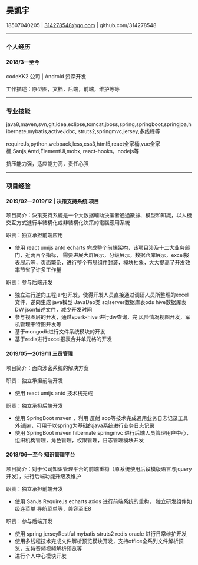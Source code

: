 ## 吴凯宇

18507040205 | 314278548@qq.com | github.com/314278548 

---

### 个人经历 

#### 2018/3—至今

codeKK2 公司 | Android 资深开发

工作描述：原型图，文档，后端，前端，维护等等


---


### 专业技能

java8,maven,svn,git,idea,eclipse,tomcat,jboss,spring,springboot,springjpa,hibernate,mybatis,activeJdbc,
struts2,springmvc,jersey,多线程等

requireJs,python,webpack,less,css3,html5,react全家桶,vue全家桶,Sanjs,Antd,ElementUi,mobx,
react-hooks，nodejs等

抗压能力强，适应能力高，责任心强



---

### 项目经验

#### 2019/02—2019/12 | 决策支持系统 项目

项目简介：決策支持系統是一个大数据輔助決策者通過數據、模型和知識，以人機交互方式進行半結構化或非結構化決策的電腦應用系統

职责：独立承担前端应用
* 使用 react umijs antd echarts 完成整个前端架构，该项目涉及十二大业务部门，近两百个指标，
需要进展大屏展示，分级展示，数据仓库展示，excel报表展示等，页面繁杂，进行整个布局组件封装，模块抽象，大大提高了开发效率节省了许多工作量

职责：参与后端开发
* 独立进行逆向工程jar包开发，使得开发人员直接通过调研人员所整理的excel文件，逆向生成 java模型 JavaDao类 
sqlserver数据库表ods hive数据库表DW json描述文件，减少开发时间
* 参与视图层的开发，通过spark-hive 进行dw查询，完 风险情况视图开发，军机管理干特图开发等
* 基于mongodb进行文件系统模块的开发
* 基于redis进行excel报表合并单元格的开发

#### 2019/05—2019/11    三员管理 

项目简介：面向涉密系统的解决方案

职责：独立承担前端开发
* 使用 react umijs antd 技术栈完成

职责：独立承担后端开发
* 使用 SpringBoot maven ，利用 反射 aop等技术完成通用业务日志记录工具外部jar，可用于以spring为基础的java系统进行业务日志记录
* 使用 SpringBoot maven hibernate springmvc  进行后端人员管理用户中心，组织机构管理，角色管理，权限管理，日志管理模块开发

#### 2018/06—至今    知识管理平台 

项目简介：对于公司知识管理平台的前端重构（原系统使用后段模版语言与jquery开发），进行后端功能升级及维护

职责：独立承担前端开发
* 使用 SanJs RequireJs echarts axios 进行前端系统的重构， 独立研发组件如级连菜单 导航菜单等，兼容至IE8

职责：参与后端开发
* 使用 spring jerseyRestful mybatis struts2 redis oracle 进行日常维护开发
* 使用多线程技术完成文件解析预览模块开发，支持office全系列文件解析预览，支持音频视频解析预览等
* 进行个人中心模块开发

